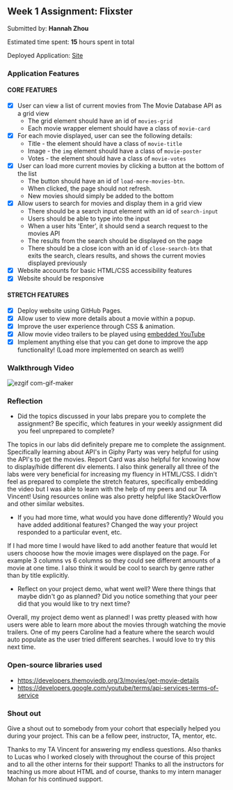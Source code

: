 ## Week 1 Assignment: Flixster

Submitted by: **Hannah Zhou**

Estimated time spent: **15** hours spent in total

Deployed Application: [Site](https://hannahgz.github.io/flixster_starter/)

### Application Features

#### CORE FEATURES

- [x] User can view a list of current movies from The Movie Database API as a grid view
  - The grid element should have an id of `movies-grid`
  - Each movie wrapper element should have a class of `movie-card`
- [x] For each movie displayed, user can see the following details:
  - Title - the element should have a class of `movie-title`
  - Image - the `img` element should have a class of `movie-poster`
  - Votes - the element should have a class of `movie-votes`
- [x] User can load more current movies by clicking a button at the bottom of the list
  - The button should have an id of `load-more-movies-btn`.
  - When clicked, the page should not refresh.
  - New movies should simply be added to the bottom
- [x] Allow users to search for movies and display them in a grid view
  - There should be a search input element with an id of `search-input`
  - Users should be able to type into the input
  - When a user hits 'Enter', it should send a search request to the movies API
  - The results from the search should be displayed on the page
  - There should be a close icon with an id of `close-search-btn` that exits the search, clears results, and shows the current movies displayed previously
- [x] Website accounts for basic HTML/CSS accessibility features
- [x] Website should be responsive

#### STRETCH FEATURES

- [x] Deploy website using GitHub Pages. 
- [x] Allow user to view more details about a movie within a popup.
- [x] Improve the user experience through CSS & animation.
- [x] Allow movie video trailers to be played using [embedded YouTube](https://support.google.com/youtube/answer/171780?hl=en)
- [x] Implement anything else that you can get done to improve the app functionality! (Load more implemented on search as well!)

### Walkthrough Video

![ezgif com-gif-maker](https://user-images.githubusercontent.com/26664975/174403820-2ff5d8e0-a775-4956-9393-d56608ca18e5.gif)


### Reflection

* Did the topics discussed in your labs prepare you to complete the assignment? Be specific, which features in your weekly assignment did you feel unprepared to complete?

The topics in our labs did definitely prepare me to complete the assignment. Specifically learning about API's in Giphy Party was very helpful for using the API's to get the movies. Report Card was also helpful for knowing how to display/hide different div elements. I also think generally all three of the labs were very beneficial for increasing my fluency in HTML/CSS. I didn't feel as prepared to complete the stretch features, specifically embedding the video but I was able to learn with the help of my peers and our TA Vincent! Using resources online was also pretty helpful like StackOverflow and other similar websites.

* If you had more time, what would you have done differently? Would you have added additional features? Changed the way your project responded to a particular event, etc.
  
If I had more time I would have liked to add another feature that would let users chooose how the movie images were displayed on the page. For example 3 columns vs 6 columns so they could see different amounts of a movie at one time. I also think it would be cool to search by genre rather than by title explicitly.

* Reflect on your project demo, what went well? Were there things that maybe didn't go as planned? Did you notice something that your peer did that you would like to try next time?

Overall, my project demo went as planned! I was pretty pleased with how users were able to learn more about the movies through watching the movie trailers. One of my peers Caroline had a feature where the search would auto populate as the user tried different searches. I would love to try this next time.


### Open-source libraries used

- https://developers.themoviedb.org/3/movies/get-movie-details 
- https://developers.google.com/youtube/terms/api-services-terms-of-service

### Shout out

Give a shout out to somebody from your cohort that especially helped you during your project. This can be a fellow peer, instructor, TA, mentor, etc.

Thanks to my TA Vincent for answering my endless questions. Also thanks to Lucas who I worked closely with throughout the course of this project and to all the other interns for their support! Thanks to all the instructors for teaching us more about HTML and of course, thanks to my intern manager Mohan for his continued support.
